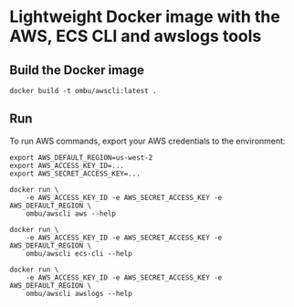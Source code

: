 Lightweight Docker image with the AWS, ECS CLI and awslogs tools
================================================================

Build the Docker image
----------------------

    docker build -t ombu/awscli:latest .

Run
---

To run AWS commands, export your AWS credentials to the environment:

    export AWS_DEFAULT_REGION=us-west-2
    export AWS_ACCESS_KEY_ID=...
    export AWS_SECRET_ACCESS_KEY=...

    docker run \
        -e AWS_ACCESS_KEY_ID -e AWS_SECRET_ACCESS_KEY -e AWS_DEFAULT_REGION \
        ombu/awscli aws --help

    docker run \
        -e AWS_ACCESS_KEY_ID -e AWS_SECRET_ACCESS_KEY -e AWS_DEFAULT_REGION \
        ombu/awscli ecs-cli --help

    docker run \
        -e AWS_ACCESS_KEY_ID -e AWS_SECRET_ACCESS_KEY -e AWS_DEFAULT_REGION \
        ombu/awscli awslogs --help
